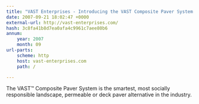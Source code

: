 ```yaml
---
title: "VAST Enterprises - Introducing the VAST Composite Paver System - Composite Pavers, Deck Pavers, Permeable Pavers, Concrete Pavers, Roof Pavers, Stormwater Management, LEED Credits, Landscape Pavers, Lightweight Pavers, Permeability, LEED, Green Building,"
date: 2007-09-21 18:02:47 +0000
external-url: http://vast-enterprises.com/
hash: 3c8fa41b8d7ea0afa4c9961c7aee80b6
annum:
    year: 2007
    month: 09
url-parts:
    scheme: http
    host: vast-enterprises.com
    path: /

---
```


The VAST™ Composite Paver System is the smartest, most socially responsible landscape, permeable or deck paver alternative in the industry.
